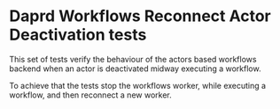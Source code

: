 # Daprd Workflows Reconnect Actor Deactivation tests

This set of tests verify the behaviour of the actors based workflows backend when an actor is deactivated midway executing a workflow.

To achieve that the tests stop the workflows worker, while executing a workflow, and then reconnect a new worker.